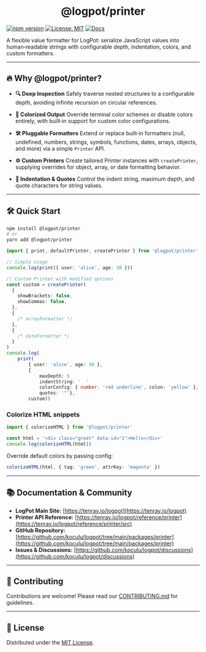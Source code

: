 <p align="center">
  <h1 align="center">@logpot/printer</h1>
</p>

[![npm version](https://img.shields.io/npm/v/@logpot/printer.svg)](https://www.npmjs.com/package/@logpot/printer) [![License: MIT](https://img.shields.io/badge/License-MIT-blue)](https://github.com/koculu/logpot?tab=MIT-1-ov-file#readme) [![Docs](https://img.shields.io/badge/docs-tenray.io%2Flogpot%2Fprint-green)](https://tenray.io/logpot/reference/printer/src)

A flexible value formatter for LogPot: serialize JavaScript values into human‑readable strings with configurable depth, indentation, colors, and custom formatters.

---

## 🔥 Why @logpot/printer?

- **🔍 Deep Inspection**
  Safely traverse nested structures to a configurable depth, avoiding infinite recursion on circular references.

- **🎨 Colorized Output**
  Override terminal color schemes or disable colors entirely, with built‑in support for custom color configurations.

- **🛠️ Pluggable Formatters**
  Extend or replace built‑in formatters (null, undefined, numbers, strings, symbols, functions, dates, arrays, objects, and more) via a simple `Printer` API.

- **⚙️ Custom Printers**
  Create tailored Printer instances with `createPrinter`, supplying overrides for object, array, or date formatting behavior.

- **📏 Indentation & Quotes**
  Control the indent string, maximum depth, and quote characters for string values.

---

## 🛠️ Quick Start

```bash
npm install @logpot/printer
# or
yarn add @logpot/printer
```

```ts
import { print, defaultPrinter, createPrinter } from '@logpot/printer'

// Simple usage
console.log(print({ user: 'alice', age: 30 }))

// Custom Printer with modified options
const custom = createPrinter(
  {
    showBrackets: false,
    showCommas: false,
  },
  {
    /* arrayFormatter */
  },
  {
    /* dateFormatter */
  }
)
console.log(
    print(
        { user: 'alice', age: 30 },
        {
            maxDepth: 5
            indentString: '  '
            colorConfig: { number: 'red underline', colon: 'yellow' },
            quotes: '"'},
        custom))
```

### Colorize HTML snippets

```ts
import { colorizeHTML } from '@logpot/printer'

const html = '<div class="greet" data-id="1">Hello</div>'
console.log(colorizeHTML(html))
```

Override default colors by passing config:

```ts
colorizeHTML(html, { tag: 'green', attrKey: 'magenta' })
```

---

## 📚 Documentation & Community

- **LogPot Main Site:** [https://tenray.io/logpot](https://tenray.io/logpot)
- **Printer API Reference:** [https://tenray.io/logpot/reference/printer](https://tenray.io/logpot/reference/printer/src)
- **GitHub Repository:** [https://github.com/koculu/logpot/tree/main/packages/printer](https://github.com/koculu/logpot/tree/main/packages/printer)
- **Issues & Discussions:** [https://github.com/koculu/logpot/discussions](https://github.com/koculu/logpot/discussions)

---

## 🤝 Contributing

Contributions are welcome! Please read our [CONTRIBUTING.md](https://github.com/koculu/logpot/blob/main/.github/CONTRIBUTING.md) for guidelines.

---

## 📄 License

Distributed under the [MIT License](https://github.com/koculu/logpot?tab=MIT-1-ov-file#readme).

